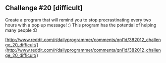 Challenge #20 [difficult]
-------------------

Create a program that will remind you to stop procrastinating every two hours with a pop up message! :)
This program has the potential of helping many people :D

[http://www.reddit.com/r/dailyprogrammer/comments/qnl1d/382012_challenge_20_difficult/](http://www.reddit.com/r/dailyprogrammer/comments/qnl1d/382012_challenge_20_difficult/)